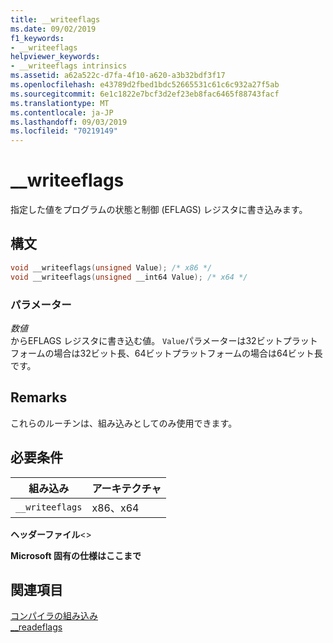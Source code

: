 ```yaml
---
title: __writeeflags
ms.date: 09/02/2019
f1_keywords:
- __writeeflags
helpviewer_keywords:
- __writeeflags intrinsics
ms.assetid: a62a522c-d7fa-4f10-a620-a3b32bdf3f17
ms.openlocfilehash: e43789d2fbed1bdc52665531c61c6c932a27f5ab
ms.sourcegitcommit: 6e1c1822e7bcf3d2ef23eb8fac6465f88743facf
ms.translationtype: MT
ms.contentlocale: ja-JP
ms.lasthandoff: 09/03/2019
ms.locfileid: "70219149"
---
```

# <a name="__writeeflags"></a>__writeeflags

指定した値をプログラムの状態と制御 (EFLAGS) レジスタに書き込みます。

## <a name="syntax"></a>構文

```C
void __writeeflags(unsigned Value); /* x86 */
void __writeeflags(unsigned __int64 Value); /* x64 */
```

### <a name="parameters"></a>パラメーター

*数値*\
からEFLAGS レジスタに書き込む値。 `Value`パラメーターは32ビットプラットフォームの場合は32ビット長、64ビットプラットフォームの場合は64ビット長です。

## <a name="remarks"></a>Remarks

これらのルーチンは、組み込みとしてのみ使用できます。

## <a name="requirements"></a>必要条件

|組み込み|アーキテクチャ|
|---------------|------------------|
|`__writeeflags`|x86、x64|

**ヘッダーファイル**\<>

**Microsoft 固有の仕様はここまで**

## <a name="see-also"></a>関連項目

[コンパイラの組み込み](../intrinsics/compiler-intrinsics.md)\
[__readeflags](../intrinsics/readeflags.md)
